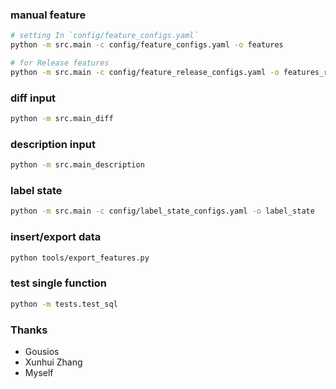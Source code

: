 ### manual feature

```sh
# setting In `config/feature_configs.yaml`
python -m src.main -c config/feature_configs.yaml -o features

# for Release features
python -m src.main -c config/feature_release_configs.yaml -o features_release
```

### diff input 

```sh
python -m src.main_diff
```

### description input

```sh
python -m src.main_description
```

### label state
```sh
python -m src.main -c config/label_state_configs.yaml -o label_state
```

### insert/export data
```sh
python tools/export_features.py
```

### test single function
```sh
python -m tests.test_sql
```

### Thanks
- Gousios
- Xunhui Zhang
- Myself
